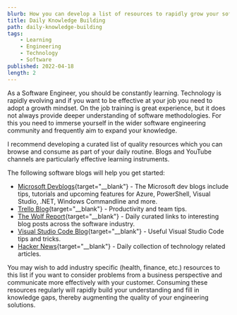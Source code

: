 ```yaml
---
blurb: How you can develop a list of resources to rapidly grow your software engineering knowledge.
title: Daily Knowledge Building
path: daily-knowledge-building
tags:
    - Learning
    - Engineering
    - Technology
    - Software
published: 2022-04-18
length: 2
---
```


As a Software Engineer, you should be constantly learning. Technology is rapidly evolving and if you want to be effective at your job you need to adopt a growth mindset. On the job training is great experience, but it does not always provide deeper understanding of software methodologies. For this you need to immerse yourself in the wider software engineering community and frequently aim to expand your knowledge.

I recommend developing a curated list of quality resources which you can browse and consume as part of your daily routine. Blogs and YouTube channels are particularly effective learning instruments.

The following software blogs will help you get started:

* [Microsoft Devblogs](https://devblogs.microsoft.com/){target="__blank"} - The Microsoft dev blogs include tips, tutorials and upcoming features for Azure, PowerShell, Visual Studio, .NET, Windows Commandline and more.
* [Trello Blog](https://blog.trello.com/){target="__blank"} - Productivity and team tips.
* [The Wolf Report](https://michael-wolfenden.github.io/){target="__blank"} - Daily curated links to interesting blog posts across the software industry.
* [Visual Studio Code Blog](https://code.visualstudio.com/blogs/){target="__blank"} - Useful Visual Studio Code tips and tricks.
* [Hacker News](https://news.ycombinator.com/){target="__blank"} - Daily collection of technology related articles.

You may wish to add industry specific (health, finance, etc.) resources to this list if you want to consider problems from a business perspective and communicate more effectively with your customer. Consuming these resources regularly will rapidly build your understanding and fill in knowledge gaps, thereby augmenting the quality of your engineering solutions.
